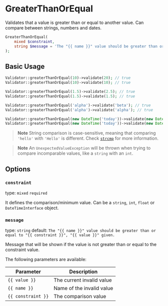 # GreaterThanOrEqual

Validates that a value is greater than or equal to another value. 
Can compare between strings, numbers and dates.

```php
GreaterThanOrEqual(
    mixed $constraint,
    string $message = 'The "{{ name }}" value should be greater than or equal to "{{ constraint }}", "{{ value }}" given.'
);
```

## Basic Usage

```php
Validator::greaterThanOrEqual(10)->validate(20); // true
Validator::greaterThanOrEqual(10)->validate(10); // true

Validator::greaterThanOrEqual(1.5)->validate(2.5); // true
Validator::greaterThanOrEqual(1.5)->validate(1.5); // true

Validator::greaterThanOrEqual('alpha')->validate('beta'); // true
Validator::greaterThanOrEqual('alpha')->validate('alpha'); // true

Validator::greaterThanOrEqual(new DateTime('today'))->validate(new DateTime('tomorrow')); // true
Validator::greaterThanOrEqual(new DateTime('today'))->validate(new DateTime('today')); // true
```

> **Note**
> String comparison is case-sensitive, meaning that comparing `'hello'` with `'Hello'` is different.
> Check [`strcmp`](https://www.php.net/manual/en/function.strcmp.php) for more information.

> **Note**
> An `UnexpectedValueException` will be thrown when trying to compare incomparable values, like a `string` with an `int`.

## Options

### `constraint`

type: `mixed` `required`

It defines the comparison/minimum value. 
Can be a `string`, `int`, `float` or `DateTimeInterface` object.

### `message`

type: `string` default: `The "{{ name }}" value should be greater than or equal to "{{ constraint }}", "{{ value }}" given.`

Message that will be shown if the value is not greater than or equal to the constraint value.

The following parameters are available:

| Parameter          | Description               |
|--------------------|---------------------------|
| `{{ value }}`      | The current invalid value |
| `{{ name }}`       | Name of the invalid value |
| `{{ constraint }}` | The comparison value      |